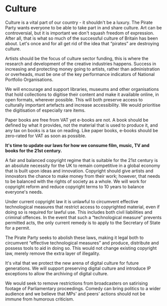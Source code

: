 Culture
=======

Culture is a vital part of our country - it shouldn't be a luxury. The 
Pirate Party wants everyone to be able to take part in and share 
culture. Art can be controversial, but it is important we don't squash 
freedom of expression. After all, that is what so much of the successful 
culture of Britain has been about. Let's once and for all get rid of the 
idea that “pirates” are destroying culture.

Artists should be the focus of culture sector funding, this is where the 
research and development of the creative industries happens. Success in 
increasing and protecting money going to artists, rather than 
administration or overheads, must be one of the key performance 
indicators of National Portfolio Organisations.

We will encourage and support libraries, museums and other organisations 
that hold collections to digitise their content and make it available 
online, in open formats, wherever possible. This will both preserve 
access to culturally important artefacts and increase accessibility. We 
would prioritise the digitisation of especially rare items.

Paper books are free from VAT yet e-books are not. A book should be 
defined by what it provides, not the material that is used to produce 
it, and any tax on books is a tax on reading. Like paper books, e-books 
should be zero-rated for VAT as soon as possible. 

**It's time to update our laws for how we consume film, music, TV and 
books for the 21st century.**

A fair and balanced copyright regime that is suitable for the 21st 
century is an absolute necessity for the UK to remain competitive in a 
global economy that is built upon ideas and innovation. Copyright should 
give artists and innovators the chance to make money from their work; 
however, that needs to be balanced with the rights of society as a 
whole. We will work for copyright reform and reduce copyright terms to 
10 years to balance everyone's needs.

Under current copyright law it is unlawful to circumvent effective 
technological measures that restrict access to copyrighted material, 
even if doing so is required for lawful use. This includes both civil 
liabilities and criminal offences. In the event that such a 
“technological measure” prevents permitted acts, the only current remedy 
is to apply to the Secretary of State for a permit.

The Pirate Party seeks to abolish these laws, making it legal both to 
circumvent “effective technological measures” and produce, distribute 
and possess tools to aid in doing so. This would not change existing 
copyright law, merely remove the extra layer of illegality.

It's vital that we protect the new arena of digital culture for future 
generations. We will support preserving digital culture and introduce IP 
exceptions to allow the archiving of digital culture.

We  would seek to remove restrictions from broadcasters on satirising 
footage of Parliamentary proceedings. Comedy can bring politics to a 
wider audience and we believe that MPs' and peers' actions should not be 
immune from humorous criticism.
